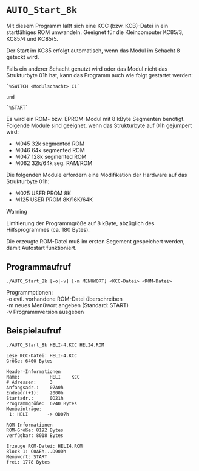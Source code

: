 # `AUTO_Start_8k`

Mit diesem Programm läßt sich eine KCC (bzw. KCB)-Datei in ein startfähiges ROM umwandeln.
Geeignet für die Kleincomputer KC85/3, KC85/4 und KC85/5.

Der Start im KC85 erfolgt automatisch, wenn das Modul im Schacht 8 geteckt wird.

Falls ein anderer Schacht genutzt wird oder das Modul nicht das Strukturbyte 01h hat, kann das Programm auch wie folgt gestartet werden:

    `%SWITCH <Modulschacht> C1`

    und

    `%START`

Es wird ein ROM- bzw. EPROM-Modul mit 8 kByte Segmenten benötigt.  
Folgende Module sind geeignet, wenn das Strukturbyte auf 01h gejumpert wird:

- M045  32k segmented ROM
- M046  64k segmented ROM
- M047  128k segmented ROM
- M062  32k/64k seg. RAM/ROM

Die folgenden Module erfordern eine Modifikation der Hardware auf das Strukturbyte 01h:
- M025  USER PROM 8K
- M125  USER PROM 8K/16K/64K

> [!WARNING]
> Limitierung der Programmgröße auf 8 kByte,
abzüglich des Hilfsprogrammes (ca. 180 Bytes).

Die erzeugte ROM-Datei muß im ersten Segement gespeichert werden, damit Autostart funktioniert.

## Programmaufruf
```
./AUTO_Start_8k [-o|-v] [-m MENUWORT] <KCC-Datei> <ROM-Datei>
```
Programmptionen:  
-o   evtl. vorhandene ROM-Datei überschreiben  
-m   neues Menüwort angeben (Standard: START)  
-v   Programmversion ausgeben  

## Beispielaufruf

```
./AUTO_Start_8k HELI-4.KCC HELI4.ROM

Lese KCC-Datei: HELI-4.KCC
Größe: 6400 Bytes

Header-Informationen
Name:           HELI    KCC
# Adressen:     3
Anfangsadr.:    07A0h
Endeadr(+1):    2000h
Startadr.:      0D21h
Programmgröße:  6240 Bytes
Menüeinträge:
 1: HELI       -> 0D07h

ROM-Informationen
ROM-Größe: 8192 Bytes
verfügbar: 8018 Bytes

Erzeuge ROM-Datei: HELI4.ROM
Block 1: C0AEh...D90Dh
Menüwort: START
frei: 1778 Bytes
```
